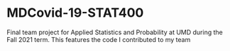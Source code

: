 # MDCovid-19-STAT400
Final team project for Applied Statistics and Probability at UMD during the Fall 2021 term. This features the code I contributed to my team
